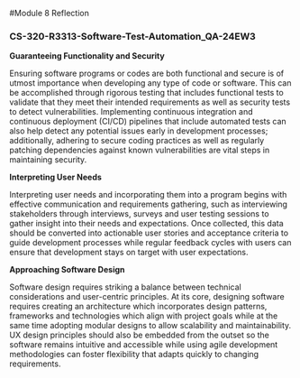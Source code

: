 #Module 8 Reflection
### CS-320-R3313-Software-Test-Automation_QA-24EW3
**Guaranteeing Functionality and Security**

Ensuring software programs or codes are both functional and secure is of utmost importance when developing any type of code or software. This can be accomplished through rigorous testing that includes functional tests to validate that they meet their intended requirements as well as security tests to detect vulnerabilities. Implementing continuous integration and continuous deployment (CI/CD) pipelines that include automated tests can also help detect any potential issues early in development processes; additionally, adhering to secure coding practices as well as regularly patching dependencies against known vulnerabilities are vital steps in maintaining security.

**Interpreting User Needs**

Interpreting user needs and incorporating them into a program begins with effective communication and requirements gathering, such as interviewing stakeholders through interviews, surveys and user testing sessions to gather insight into their needs and expectations. Once collected, this data should be converted into actionable user stories and acceptance criteria to guide development processes while regular feedback cycles with users can ensure that development stays on target with user expectations.

**Approaching Software Design**

Software design requires striking a balance between technical considerations and user-centric principles. At its core, designing software requires creating an architecture which incorporates design patterns, frameworks and technologies which align with project goals while at the same time adopting modular designs to allow scalability and maintainability. UX design principles should also be embedded from the outset so the software remains intuitive and accessible while using agile development methodologies can foster flexibility that adapts quickly to changing requirements.
